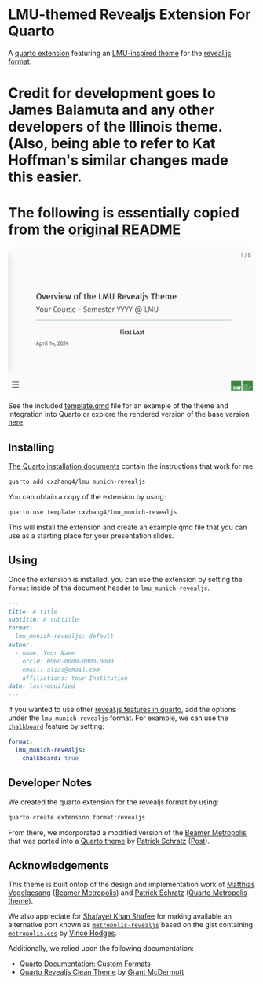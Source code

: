 # LMU-themed Revealjs Extension For Quarto

A [quarto extension](https://quarto.org/docs/extensions/) featuring an [LMU-inspired theme](https://www.lmu.de/de/die-lmu/struktur/zentrale-universitaetsverwaltung/kommunikation-und-presse/lmu-brand-guide/designgrundsaetze/farben/) for the [reveal.js format](https://quarto.org/docs/presentations/revealjs/).

# Credit for development goes to James Balamuta and any other developers of the Illinois theme. (Also, being able to refer to Kat Hoffman's similar changes made this easier.

# The following is essentially copied from the [original README](https://github.com/coatless-quarto/illinois-revealjs)

[![](title-slide-quarto-lmu_munich.png)](http://quarto.thecoatlessprofessor.com/illinois-revealjs/)

See the included [template.qmd](template.qmd) file for an example of the theme and integration into Quarto or explore the rendered version of the base version [here](http://quarto.thecoatlessprofessor.com/illinois-revealjs/).

## Installing

[The Quarto installation documents](https://quarto.org/docs/extensions/managing.html) contain the instructions that work for me.

```bash
quarto add cxzhang4/lmu_munich-revealjs
```

You can obtain a copy of the extension by using:

```bash
quarto use template cxzhang4/lmu_munich-revealjs
```

This will install the extension and create an example qmd file that
you can use as a starting place for your presentation slides.

## Using

Once the extension is installed, you can use the extension by setting the `format` inside of the document header to `lmu_munich-revealjs`.

```markdown
---
title: A title
subtitle: A subtitle
format:
  lmu_munich-revealjs: default
author:
  - name: Your Name
    orcid: 0000-0000-0000-0000
    email: alias@email.com
    affiliations: Your Institution
date: last-modified
---
```

If you wanted to use other [reveal.js features in quarto](https://quarto.org/docs/presentations/revealjs/), add the options under the `lmu_munich-revealjs` format. For example, we can use the [`chalkboard`](https://quarto.org/docs/presentations/revealjs/presenting.html#chalkboard) feature by setting:

```yaml
format:
  lmu_munich-revealjs:
    chalkboard: true
```

## Developer Notes

We created the quarto extension for the revealjs format by using:

```sh
quarto create extension format:revealjs
```

From there, we incorporated a modified version of the [Beamer Metropolis](https://github.com/matze/mtheme) that was ported into a [Quarto theme](https://codeberg.org/pat-s/quarto-metropolis) by [Patrick Schratz](https://pat-s.me/) ([Post](https://pat-s.me/quarto-metropolis-theme/)).

## Acknowledgements

This theme is built ontop of the design and implementation work of [Matthias Vogelgesang](https://bloerg.net/) ([Beamer Metropolis](https://github.com/matze/mtheme)) and [Patrick Schratz](https://pat-s.me/) ([Quarto Metropolis theme](https://codeberg.org/pat-s/quarto-metropolis)).

We also appreciate for [Shafayet Khan Shafee](https://github.com/shafayetShafee) for making available an alternative port known as [`metropolis-revealjs`](https://github.com/shafayetShafee/metropolis) based on the gist containing [`metropolis.css`](https://gist.github.com/vhodges/e37893eecde3f3333150) by [Vince Hodges](https://github.com/vhodges).

Additionally, we relied upon the following documentation:

- [Quarto Documentation: Custom Formats](https://quarto.org/docs/extensions/formats.html)
- [Quarto Revealjs Clean Theme](https://github.com/grantmcdermott/quarto-revealjs-clean) by [Grant McDermott](https://github.com/grantmcdermott)
